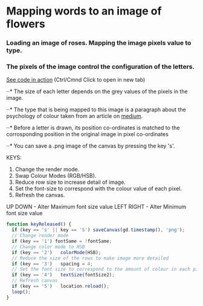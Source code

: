 # Mapping words to an image of flowers

### Loading an image of roses. Mapping the image pixels value to type.
### The pixels of the image control the configuration of the letters.

[See code in action](https://mgn00150905.github.io/GenerativeDesignProjects/Word_mapped_to_Picture) (Ctrl/Cmnd Click to open in new tab)

⋅⋅* The size of each letter depends on the grey values of the pixels in the image.

⋅⋅* The type that is being mapped to this image is a paragraph about the psychology of colour taken from an article on [medium](https://medium.com/building-creative-market/a-color-exercise-for-our-brands-illustration-db39af44f081).

⋅⋅* Before a letter is drawn, its position co-ordinates is matched to the corrosponding position
in the original image in pixel co-ordinates

⋅⋅* You can save a .png image of the canvas by pressing the key 's'.

KEYS:

1. Change the render mode.
2. Swap Colour Modes (RGB/HSB).
3. Reduce row size to increase detail of image.
4. Set the font-size to correspond with the colour value of each pixel.
5. Refresh the canvas.

UP DOWN - Alter Maximum font size value
LEFT RIGHT - Alter Minimum font size value

```js
function keyReleased() {
  if (key == 's' || key == 'S') saveCanvas(gd.timestamp(), 'png');
  // Change render mode
  if (key == '1') fontSame = !fontSame;
  // Change color mode to HSB
  if (key == '2')   colorMode(HSB);
  // Reduce the size of the rows to make image more detailed
  if (key == '3')   spacing = 4;
  // Set the font size to correspond to the amount of colour in each pixel
  if (key == '4')   textSize(fontSize2);
  // Refresh canvas
  if (key == '5')   location.reload();
  loop();
}
```
